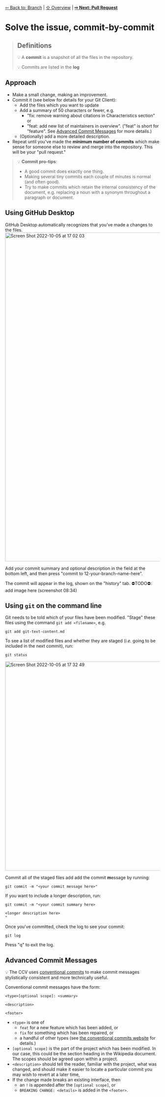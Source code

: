 [⇦ Back to: Branch](how-to-branch.md) | [⇧ Overview](README.md) | [**⇨ Next: Pull Request**](how-to-pr.md)

# Solve the issue, commit-by-commit

> ## Definitions
> 💡 A **commit** is a snapshot of all the files in the repository.
> 
> 💡 Commits are listed in the **log** 

## Approach

- Make a small change, making an improvement.
- Commit it (see below for details for your Git Client):
  - Add the files which you want to update
  - Add a summary of 50 characters or fewer, e.g. 
    - "fix: remove warning about citations in Characteristics section" or 
    - "feat: add new list of maintainers in overview". ("feat" is short for "feature". See [Advanced Commit Messages](#advanced-commit-messages) for more details.)
  - (Optionally) add a more detailed description.
- Repeat until you've made the **minimum number of commits** which make sense for someone else to review and merge into the repository. This will be your "pull request."


> 💡 **Commit pro-tips**:
> - A good commit does exactly one thing. 
> - Making several tiny commits each couple of minutes is normal (and often good).
> - Try to make commits which retain the internal consistency of the document, e.g. replacing a noun with a synonym throughout a paragraph or document.


## Using GitHub Desktop
GitHub Desktop automatically recognizes that you've made a changes to the files.
<img width="1072" alt="Screen Shot 2022-10-05 at 17 02 03" src="https://user-images.githubusercontent.com/2803227/194164478-218c4046-2769-45dd-8d06-102f5d2b4ac0.png">

Add your commit summary and optional description in the field at the bottom left, and then press "commit to 12-your-branch-name-here".

The commit will appear in the log, shown on the "history" tab.
⛔️TODO⛔️: add image here (screenshot 08:34)

## Using `git` on the command line

Git needs to be told which of your files have been modified. "Stage" these files using the command `git add <filename>`, e.g.

```shell
git add git-text-content.md
```

To see a list of modified files and whether they are staged (*i.e.* going to be included in the next commit), run:

```shell
git status
```

<img width="682" alt="Screen Shot 2022-10-05 at 17 32 49" src="https://user-images.githubusercontent.com/2803227/194168104-b12b4b6a-a14c-4ae0-8a47-530f97d9cf7e.png">

Commit all of the staged files add add the commit **m**essage by running:
```shell
git commit -m "<your commit message here>"
```

If you want to include a longer description, run:
```shell
git commit -m "<your commit summary here>

<longer description here>
"
```

Once you've committed, check the log to see your commit:
```shell
git log
```

Press "q" to exit the log.

## Advanced Commit Messages

💡 The CCV uses [conventional commits](https://www.conventionalcommits.org/) to make commit messages stylistically consistent and more technically useful.

Conventional commit messages have the form: 
```
<type>[optional scope]: <summary>

<description>

<footer>
```

- `<type>` is one of 
  - `feat` for a new feature which has been added, or 
  - `fix` for something which has been repaired, or 
  - a handful of other types (see [the conventional commits website](https://www.conventionalcommits.org/) for details.)
- `[optional scope]` is the part of the project which has been modified. In our case, this could be the section heading in the Wikipedia document. The scopes should be agreed upon within a project.
- `<description>` should tell the reader, familiar with the project, what was changed, and should make it easier to locate a particular commit you may wish to revert at a later time, 
- If the change made breaks an existing interface, then 
  - an `!` is appended after the `[optional scope]`, or 
  - `BREAKING CHANGE: <details>` is added in the `<footer>`.